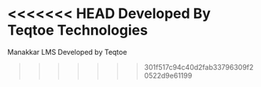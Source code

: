 <<<<<<< HEAD
Developed By Teqtoe Technologies
=======
Manakkar LMS Developed by Teqtoe
>>>>>>> 301f517c94c40d2fab33796309f20522d9e61199
